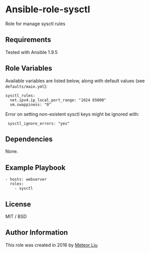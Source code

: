 # Ansible-role-sysctl

Role for manage sysctl rules

## Requirements

Tested with Ansible 1.9.5

## Role Variables
Available variables are listed below, along with default values (see `defaults/main.yml`):

    sysctl_rules:
      net.ipv4.ip_local_port_range: "1024 65000"
      vm.swappiness: "0"

Error on setting non-existent sysctl keys might be ignored with:

     sysctl_ignore_errors: "yes"

## Dependencies

None.

## Example Playbook

    - hosts: webserver
      roles:
        - sysctl

## License

MIT / BSD

## Author Information

This role was created in 2016 by [Meteor Liu](http://liusanjin.me/)
